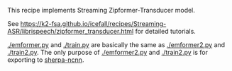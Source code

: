This recipe implements Streaming Zipformer-Transducer model.

See https://k2-fsa.github.io/icefall/recipes/Streaming-ASR/librispeech/zipformer_transducer.html for detailed tutorials.

[./emformer.py](./emformer.py) and [./train.py](./train.py)
are basically the same as
[./emformer2.py](./emformer2.py) and [./train2.py](./train2.py).
The only purpose of [./emformer2.py](./emformer2.py) and [./train2.py](./train2.py)
is for exporting to [sherpa-ncnn](https://github.com/k2-fsa/sherpa-ncnn).
